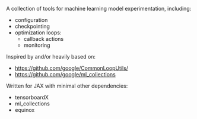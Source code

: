 A collection of tools for machine learning model experimentation, including:

- configuration
- checkpointing
- optimization loops:
  - callback actions
  - monitoring


Inspired by and/or heavily based on:
- https://github.com/google/CommonLoopUtils/
- https://github.com/google/ml_collections

Written for JAX with minimal other dependencies:

- tensorboardX
- ml_collections
- equinox
